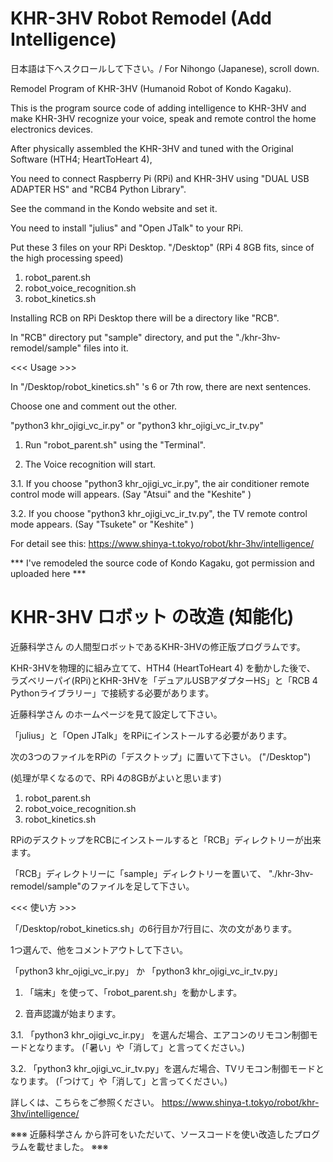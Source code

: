# KHR-3HV Robot Remodel (Add Intelligence)
 日本語は下へスクロールして下さい。/ For Nihongo (Japanese), scroll down.
 
 Remodel Program of KHR-3HV (Humanoid Robot of Kondo Kagaku).
 
 This is the program source code of adding intelligence to KHR-3HV and make KHR-3HV recognize your voice, speak and remote control the home electronics devices.
 
 After physically assembled the KHR-3HV and tuned with the Original Software (HTH4; HeartToHeart 4),
 
 You need to connect Raspberry Pi (RPi) and KHR-3HV using "DUAL USB ADAPTER HS" and "RCB4 Python Library".
 
 See the command in the Kondo website and set it.
 
 You need to install "julius" and "Open JTalk" to your RPi.
 
 Put these 3 files on your RPi Desktop. "/Desktop"
 (RPi 4 8GB fits, since of the high processing speed)
 
 1. robot_parent.sh
 2. robot_voice_recognition.sh
 3. robot_kinetics.sh

 Installing RCB on RPi Desktop there will be a directory like "RCB".
 
 In "RCB" directory put "sample" directory, 
 and put the "./khr-3hv-remodel/sample" files into it.
 
 <<< Usage >>>

 In "/Desktop/robot_kinetics.sh" 's 6 or 7th row,
 there are next sentences. 
 
 Choose one and comment out the other.
 
 "python3 khr_ojigi_vc_ir.py" or "python3 khr_ojigi_vc_ir_tv.py"
 
 1. Run "robot_parent.sh" using the "Terminal".
  
 2. The Voice recognition will start.

 3.1. If you choose "python3 khr_ojigi_vc_ir.py", the air conditioner remote control mode will appears.
      (Say "Atsui" <Hot in Japanese> and the "Keshite" <Turn off in Japanese>)
 
 3.2. If you choose "python3 khr_ojigi_vc_ir_tv.py", the TV remote control mode appears.
      (Say "Tsukete" <Turn on in Japanese> or "Keshite" <Turn off in Japanese>)
 
 For detail see this: 
 https://www.shinya-t.tokyo/robot/khr-3hv/intelligence/
 
 *** I've remodeled the source code of Kondo Kagaku, got permission and uploaded here ***
 
 # KHR-3HV ロボット の改造 (知能化)

 近藤科学さん の人間型ロボットであるKHR-3HVの修正版プログラムです。
 
 KHR-3HVを物理的に組み立てて、HTH4 (HeartToHeart 4) を動かした後で、
 ラズベリーパイ(RPi)とKHR-3HVを「デュアルUSBアダプターHS」と「RCB 4 Pythonライブラリー」で接続する必要があります。
 
 近藤科学さん のホームページを見て設定して下さい。
 
 「julius」と「Open JTalk」をRPiにインストールする必要があります。
 
 
 次の3つのファイルをRPiの「デスクトップ」に置いて下さい。 ("/Desktop")
 
 (処理が早くなるので、RPi 4の8GBがよいと思います)
 
 1. robot_parent.sh
 2. robot_voice_recognition.sh
 3. robot_kinetics.sh

 RPiのデスクトップをRCBにインストールすると「RCB」ディレクトリーが出来ます。
 
 「RCB」ディレクトリーに「sample」ディレクトリーを置いて、 
 "./khr-3hv-remodel/sample"のファイルを足して下さい。
 
 <<< 使い方 >>>

 「/Desktop/robot_kinetics.sh」の6行目か7行目に、次の文があります。
 
 1つ選んで、他をコメントアウトして下さい。
 
 「python3 khr_ojigi_vc_ir.py」 か 「python3 khr_ojigi_vc_ir_tv.py」
 
 1. 「端末」を使って、「robot_parent.sh」を動かします。
  
 2. 音声認識が始まります。
 
 3.1. 「python3 khr_ojigi_vc_ir.py」 を選んだ場合、エアコンのリモコン制御モードとなります。
      (「暑い」や「消して」と言ってください。)
 
 3.2. 「python3 khr_ojigi_vc_ir_tv.py」を選んだ場合、TVリモコン制御モードとなります。
      (「つけて」や「消して」と言ってください。)
 
詳しくは、こちらをご参照ください。
https://www.shinya-t.tokyo/robot/khr-3hv/intelligence/
 
※※※ 近藤科学さん から許可をいただいて、ソースコードを使い改造したプログラムを載せました。 ※※※
